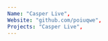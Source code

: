 ```yaml
--- 
Name: "Casper Live", 
Website: "github.com/poiuqwe", 
Projects: "Casper Live",
--- 
```

<!--lang:en--> 

<!--lang:es--] 

<!--lang:de--] 

<!--lang:fr--] 

<!--lang:pl--] 

<!--lang:uk--] 

[!--lang:*--> 